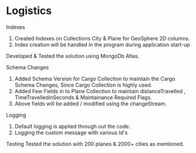# Logistics

Indexes
1. Created Indexes on Collections City & Plane for GeoSphere 2D columns. 
2. Index creation will be handled in the program during application start-up 

Developed & Tested the solution using MongoDb Atlas. 

Schema Changes
1. Added Schema Version for Cargo Collection to maintain the Cargo Schema Changes, Since Cargo Collection is highly used. 
2. Added Few Fields in to Plane Collection to maintain distanceTravelled , TimeTravelledinSeconds & Maintainance Required Flags. 
3. Above fields will be added / modified using the changeStream. 

Logging 
1. Default logging is applied through out the code. 
2. Logging the custom message with various Id's 

Testing 
Tested the solution with 200 planes & 2000+ cities as mentioned. 
